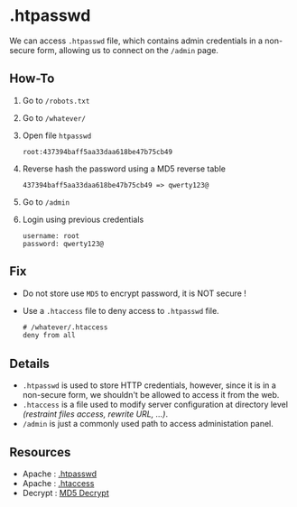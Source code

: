 # .htpasswd

We can access `.htpasswd` file, which contains admin credentials in a non-secure form, allowing us to connect on the `/admin` page.

## How-To

1. Go to `/robots.txt`
1. Go to `/whatever/`
1. Open file `htpasswd`

	```
	root:437394baff5aa33daa618be47b75cb49
	```

1. Reverse hash the password using a MD5 reverse table

	```
	437394baff5aa33daa618be47b75cb49 => qwerty123@
	```

1. Go to `/admin`
1. Login using previous credentials

	```
	username: root
	password: qwerty123@
	```

## Fix

- Do not store use `MD5` to encrypt password, it is NOT secure !
- Use a `.htaccess` file to deny access to `.htpasswd` file.

	```txt
	# /whatever/.htaccess
	deny from all
	```

## Details

- `.htpasswd` is used to store HTTP credentials, however, since it is in a non-secure form, we shouldn't be allowed to access it from the web.
- `.htaccess` is a file used to modify server configuration at directory level _(restraint files access, rewrite URL, ...)_.
- `/admin` is just a commonly used path to access administation panel.

## Resources

- Apache : [.htpasswd](https://httpd.apache.org/docs/2.4/programs/htpasswd.html)
- Apache : [.htaccess](https://httpd.apache.org/docs/2.4/howto/htaccess.html)
- Decrypt : [MD5 Decrypt](https://md5decrypt.net/)
